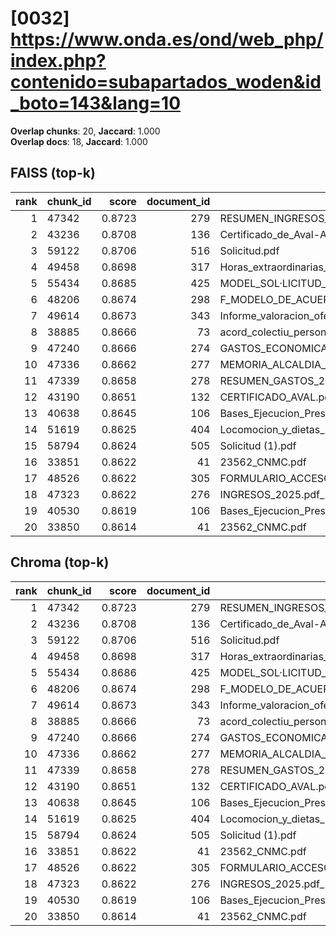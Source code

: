 # [0032] https://www.onda.es/ond/web_php/index.php?contenido=subapartados_woden&id_boto=143&lang=10

**Overlap chunks**: 20, **Jaccard**: 1.000  
**Overlap docs**: 18, **Jaccard**: 1.000

## FAISS (top-k)
rank | chunk_id | score | document_id | title
---:|---|---:|---:|---
1 | 47342 | 0.8723 | 279 | RESUMEN_INGRESOS_2025.pdf_1742285328909.pdf
2 | 43236 | 0.8708 | 136 | Certificado_de_Aval-Ayuntamiento_de_Onda_Servicios_AGE_logo.pdf
3 | 59122 | 0.8706 | 516 | Solicitud.pdf
4 | 49458 | 0.8698 | 317 | Horas_extraordinarias_junio.pdf
5 | 55434 | 0.8685 | 425 | MODEL_SOL·LICITUD_ESCOLETA_ESTIU_2025 (1).pdf
6 | 48206 | 0.8674 | 298 | F_MODELO_DE_ACUERDO_SOL_AYC_RED_INTERIOR_PARA_AUTOCONSUMO_PROYECTO_PABELLON.pdf
7 | 49614 | 0.8673 | 343 | Informe_valoracion_ofertas_S2._Suministro_y_servicio_de_impresion.pdf
8 | 38885 | 0.8666 | 73 | acord_colectiu_personal_funcionari_2025.pdf
9 | 47240 | 0.8666 | 274 | GASTOS_ECONOMICA_2025.pdf_1742285328993.pdf
10 | 47336 | 0.8662 | 277 | MEMORIA_ALCALDIA_PRESUPUESTO_2025.pdf_1742285328938.pdf
11 | 47339 | 0.8658 | 278 | RESUMEN_GASTOS_2025.pdf_1742285328925.pdf
12 | 43190 | 0.8651 | 132 | CERTIFICADO_AVAL.pdf
13 | 40638 | 0.8645 | 106 | Bases_Ejecucion_Presupuesto_2025.pdf
14 | 51619 | 0.8625 | 404 | Locomocion_y_dietas_Las_Rozas_civinet.pdf
15 | 58794 | 0.8624 | 505 | Solicitud (1).pdf
16 | 33851 | 0.8622 | 41 | 23562_CNMC.pdf
17 | 48526 | 0.8622 | 305 | FORMULARIO_ACCESO_PID.pdf
18 | 47323 | 0.8622 | 276 | INGRESOS_2025.pdf_1742285328954.pdf
19 | 40530 | 0.8619 | 106 | Bases_Ejecucion_Presupuesto_2025.pdf
20 | 33850 | 0.8614 | 41 | 23562_CNMC.pdf

## Chroma (top-k)
rank | chunk_id | score | document_id | title
---:|---|---:|---:|---
1 | 47342 | 0.8723 | 279 | RESUMEN_INGRESOS_2025.pdf_1742285328909.pdf
2 | 43236 | 0.8708 | 136 | Certificado_de_Aval-Ayuntamiento_de_Onda_Servicios_AGE_logo.pdf
3 | 59122 | 0.8706 | 516 | Solicitud.pdf
4 | 49458 | 0.8698 | 317 | Horas_extraordinarias_junio.pdf
5 | 55434 | 0.8686 | 425 | MODEL_SOL·LICITUD_ESCOLETA_ESTIU_2025 (1).pdf
6 | 48206 | 0.8674 | 298 | F_MODELO_DE_ACUERDO_SOL_AYC_RED_INTERIOR_PARA_AUTOCONSUMO_PROYECTO_PABELLON.pdf
7 | 49614 | 0.8673 | 343 | Informe_valoracion_ofertas_S2._Suministro_y_servicio_de_impresion.pdf
8 | 38885 | 0.8666 | 73 | acord_colectiu_personal_funcionari_2025.pdf
9 | 47240 | 0.8666 | 274 | GASTOS_ECONOMICA_2025.pdf_1742285328993.pdf
10 | 47336 | 0.8662 | 277 | MEMORIA_ALCALDIA_PRESUPUESTO_2025.pdf_1742285328938.pdf
11 | 47339 | 0.8658 | 278 | RESUMEN_GASTOS_2025.pdf_1742285328925.pdf
12 | 43190 | 0.8651 | 132 | CERTIFICADO_AVAL.pdf
13 | 40638 | 0.8645 | 106 | Bases_Ejecucion_Presupuesto_2025.pdf
14 | 51619 | 0.8625 | 404 | Locomocion_y_dietas_Las_Rozas_civinet.pdf
15 | 58794 | 0.8624 | 505 | Solicitud (1).pdf
16 | 33851 | 0.8622 | 41 | 23562_CNMC.pdf
17 | 48526 | 0.8622 | 305 | FORMULARIO_ACCESO_PID.pdf
18 | 47323 | 0.8622 | 276 | INGRESOS_2025.pdf_1742285328954.pdf
19 | 40530 | 0.8619 | 106 | Bases_Ejecucion_Presupuesto_2025.pdf
20 | 33850 | 0.8614 | 41 | 23562_CNMC.pdf
